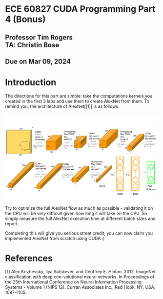 
# ECE 60827 CUDA Programming Part 4 (Bonus)

## Professor Tim Rogers <br> TA: Christin Bose

## Due on Mar 09, 2024

# Introduction


The directions for this part are simple: take the computations kernels you
created in the first 3 labs and use them to create AlexNet from them.
To remind you, the architecture of AlexNet[[1]] is as follows.
<span style="display:block;text-align:center">\
    ![AlexNet Architecture](./figs/alexnet.png)
</span>

Try to optimize the full AlexNet flow as much as possible - validating it on the
CPU will be very difficult given how long it will take on the CPU. So simply
measure the full AlexNet execution time at different batch sizes and report.

Completing this will give you serious street credit, you can now claim you
implemented AlexNet from scratch using CUDA :)

# References

<a id="1">[1]</a>
Alex Krizhevsky, Ilya Sutskever, and Geoffrey E. Hinton. 2012. ImageNet classification with deep con-volutional neural networks. In Proceedings of the 25th International Conference on Neural Information Processing Systems - Volume 1 (NIPS’12). Curran Associates Inc., Red Hook, NY, USA, 1097–1105.
